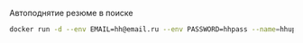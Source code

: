 Автоподнятие резюме в поиске

```bash
docker run -d --env EMAIL=hh@email.ru --env PASSWORD=hhpass --name=hhupdater steamvis/hh_updater:0.1.2
```
